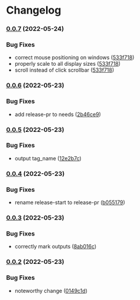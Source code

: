 # Changelog

### [0.0.7](https://github.com/Vilsol/oshabi/compare/v0.0.6...v0.0.7) (2022-05-24)


### Bug Fixes

* correct mouse positioning on windows ([533f718](https://github.com/Vilsol/oshabi/commit/533f718d1b5440b6a548d97be03b493fe839d370))
* properly scale to all display sizes ([533f718](https://github.com/Vilsol/oshabi/commit/533f718d1b5440b6a548d97be03b493fe839d370))
* scroll instead of click scrollbar ([533f718](https://github.com/Vilsol/oshabi/commit/533f718d1b5440b6a548d97be03b493fe839d370))

### [0.0.6](https://github.com/Vilsol/oshabi/compare/v0.0.5...v0.0.6) (2022-05-23)


### Bug Fixes

* add release-pr to needs ([2b46ce9](https://github.com/Vilsol/oshabi/commit/2b46ce90872c22bf1b0b2492ff7cedfccc944347))

### [0.0.5](https://github.com/Vilsol/oshabi/compare/v0.0.4...v0.0.5) (2022-05-23)


### Bug Fixes

* output tag_name ([12e2b7c](https://github.com/Vilsol/oshabi/commit/12e2b7cf8f92a2a9c035d2cd043b6205c1414fd2))

### [0.0.4](https://github.com/Vilsol/oshabi/compare/v0.0.3...v0.0.4) (2022-05-23)


### Bug Fixes

* rename release-start to release-pr ([b055179](https://github.com/Vilsol/oshabi/commit/b055179f4ade51ec7189305232a322f4c7644b54))

### [0.0.3](https://github.com/Vilsol/oshabi/compare/v0.0.2...v0.0.3) (2022-05-23)


### Bug Fixes

* correctly mark outputs ([8ab016c](https://github.com/Vilsol/oshabi/commit/8ab016c40e286c78a1e657cec08041d9ba62675b))

### [0.0.2](https://github.com/Vilsol/oshabi/compare/v0.0.1...v0.0.2) (2022-05-23)


### Bug Fixes

* noteworthy change ([0149c1d](https://github.com/Vilsol/oshabi/commit/0149c1dc8c8e3a669fa2c57de513b8b2ba4af19c))
